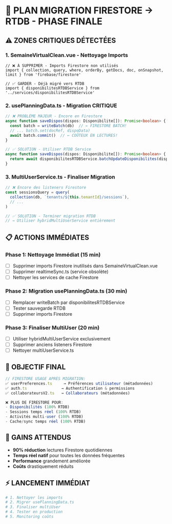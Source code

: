 # 🚨 PLAN MIGRATION FIRESTORE → RTDB - PHASE FINALE

## ⚠️ ZONES CRITIQUES DÉTECTÉES

### 1. **SemaineVirtualClean.vue** - Nettoyage Imports
```vue
// ❌ À SUPPRIMER - Imports Firestore non utilisés
import { collection, query, where, orderBy, getDocs, doc, onSnapshot, limit } from 'firebase/firestore'

// ✅ GARDER - Déjà migré vers RTDB
import { disponibilitesRTDBService } from '../services/disponibilitesRTDBService'
```

### 2. **usePlanningData.ts** - Migration CRITIQUE
```typescript
// ❌ PROBLÈME MAJEUR - Encore en Firestore
async function saveDispos(dispos: Disponibilite[]): Promise<boolean> {
  const batch = writeBatch(db)  // ← FIRESTORE BATCH!
  // ... batch.set(docRef, dispoData)
  await batch.commit()  // ← COÛTEUX EN LECTURES!
}

// ✅ SOLUTION - Utiliser RTDB Service
async function saveDispos(dispos: Disponibilite[]): Promise<boolean> {
  return await disponibilitesRTDBService.batchUpdateDisponibilites(dispos)
}
```

### 3. **MultiUserService.ts** - Finaliser Migration
```typescript
// ❌ Encore des listeners Firestore
const sessionsQuery = query(
  collection(db, `tenants/${this.tenantId}/sessions`),
  // ...
)

// ✅ SOLUTION - Terminer migration RTDB
// → Utiliser hybridMultiUserService entièrement
```

## 📋 ACTIONS IMMÉDIATES

### Phase 1: Nettoyage Immédiat (15 min)
- [ ] Supprimer imports Firestore inutilisés dans SemaineVirtualClean.vue
- [ ] Supprimer realtimeSync.ts (service obsolète)
- [ ] Nettoyer les services de cache Firestore

### Phase 2: Migration usePlanningData.ts (30 min) 
- [ ] Remplacer writeBatch par disponibilitesRTDBService
- [ ] Tester sauvegarde RTDB
- [ ] Supprimer imports Firestore

### Phase 3: Finaliser MultiUser (20 min)
- [ ] Utiliser hybridMultiUserService exclusivement
- [ ] Supprimer anciens listeners Firestore
- [ ] Nettoyer multiUserService.ts

## 🎯 OBJECTIF FINAL

```typescript
// FIRESTORE USAGE APRÈS MIGRATION:
✅ userPreferences.ts     → Préférences utilisateur (métadonnées)
✅ auth.ts               → Authentification & permissions
✅ collaborateursV2.ts   → Collaborateurs (métadonnées)

❌ PLUS DE FIRESTORE POUR:
- Disponibilités (100% RTDB)
- Sessions temps réel (100% RTDB) 
- Activités multi-user (100% RTDB)
- Cache/sync temps réel (100% RTDB)
```

## 🚀 GAINS ATTENDUS

- **90% réduction** lectures Firestore quotidiennes
- **Temps réel natif** pour toutes les données fréquentes
- **Performance** grandement améliorée
- **Coûts** drastiquement réduits

## ⚡ LANCEMENT IMMÉDIAT

```bash
# 1. Nettoyer les imports
# 2. Migrer usePlanningData.ts  
# 3. Finaliser multiUser
# 4. Tester en production
# 5. Monitoring coûts
```
